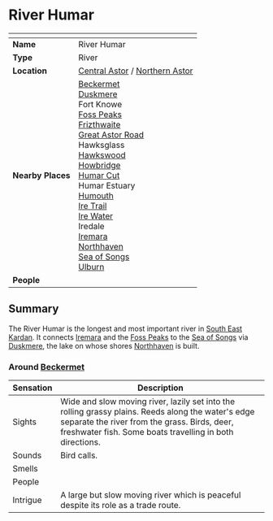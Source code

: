 # River Humar

| []() | |
| --- | --- |
| **Name** | River Humar |
| **Type** | River |
| **Location** | [Central Astor](../regions/central-astor.md) / [Northern Astor](../regions/northern-astor.md) |
| **Nearby Places** | [Beckermet](../towns/beckermet.md)<br>[Duskmere](duskmere.md)<br>Fort Knowe<br>[Foss Peaks](../mountains/foss-peaks.md)<br>[Frizthwaite](../villages/frizthwaite.md)<br>[Great Astor Road](../roads/great-astor-road.md)<br>Hawksglass<br>[Hawkswood](../forests/hawkswood.md)<br>[Howbridge](../villages/howbridge.md)<br>[Humar Cut](../roads/humar-cut.md)<br>Humar Estuary<br>[Humouth](../villages/humouth.md)<br>[Ire Trail](../roads/ire-trail.md)<br>[Ire Water](ire-water.md)<br>Iredale<br>[Iremara](../mountains/iremara.md)<br>[Northhaven](../cities/northhaven.md)<br>[Sea of Songs](../seas-oceans/sea-of-songs.md)<br>[Ulburn](../villages/ulburn.md) |
| **People** | |

## Summary

The River Humar is the longest and most important river in [South East Kardan](../regions/south-east-kardan.md). It connects [Iremara](../mountains/iremara.md) and the [Foss Peaks](../mountains/foss-peaks.md) to the [Sea of Songs](../seas-oceans/sea-of-songs.md) via [Duskmere](duskmere.md), the lake on whose shores [Northhaven](../cities/northhaven.md) is built.

### Around [Beckermet](../towns/beckermet.md)

| Sensation | Description |
| ---- | --- |
| Sights | Wide and slow moving river, lazily set into the rolling grassy plains. Reeds along the water's edge separate the river from the grass. Birds, deer, freshwater fish. Some boats travelling in both directions. |
| Sounds | Bird calls. |
| Smells | |
| People | |
| Intrigue | A large but slow moving river which is peaceful despite its role as a trade route. |
